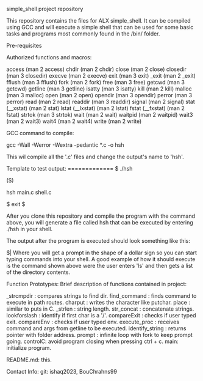 simple_shell project repository

This repository contains the files for ALX simple_shell. It can be compiled using GCC and will execute a simple shell that can be used for some basic tasks and programs most commonly found in the /bin/ folder.

Pre-requisites

Authorized functions and macros:

access (man 2 access)
chdir (man 2 chdir)
close (man 2 close)
closedir (man 3 closedir)
execve (man 2 execve)
exit (man 3 exit)
_exit (man 2 _exit)
fflush (man 3 fflush)
fork (man 2 fork)
free (man 3 free)
getcwd (man 3 getcwd)
getline (man 3 getline)
isatty (man 3 isatty)
kill (man 2 kill)
malloc (man 3 malloc)
open (man 2 open)
opendir (man 3 opendir)
perror (man 3 perror)
read (man 2 read)
readdir (man 3 readdir)
signal (man 2 signal)
stat (__xstat) (man 2 stat)
lstat (__lxstat) (man 2 lstat)
fstat (__fxstat) (man 2 fstat)
strtok (man 3 strtok)
wait (man 2 wait)
waitpid (man 2 waitpid)
wait3 (man 2 wait3)
wait4 (man 2 wait4)
write (man 2 write)

GCC command to compile:

gcc -Wall -Werror -Wextra -pedantic *.c -o hsh

This wil compile all the '.c' files and change the output's name to 'hsh'.

Template to test output:
============= $ ./hsh

($)

hsh main.c shell.c

$ exit $

After you clone this repository and compile the program with the command above, you will generate a file called hsh that can be executed by entering ./hsh in your shell.

The output after the program is executed should look something like this:

$|
Where you will get a prompt in the shape of a dollar sign so you can start typing commands into your shell. A good example of how it should execute is the command shown above were the user enters 'ls' and then gets a list of the directory contents.

Function Prototypes:
Brief description of functions contained in project:

_strcmpdir : compares strings to find dir. find_command : finds command to execute in path routes. charput : writes the character like putchar. place : similar to puts in C. _strlen : string length. str_concat : concatenate strings. lookforslash : identify if first char is a '/'. compareExit : checks if user typed exit. compareEnv : checks if user typed env. execute_proc : receives command and args from getline to be executed. identify_string : returns pointer with folder address. prompt : infinite loop with fork to keep prompt going. controlC: avoid program closing when pressing ctrl + c. main: initialize program.

README.md: this.

Contact Info:
git: ishaq2023, BouChrahns99
